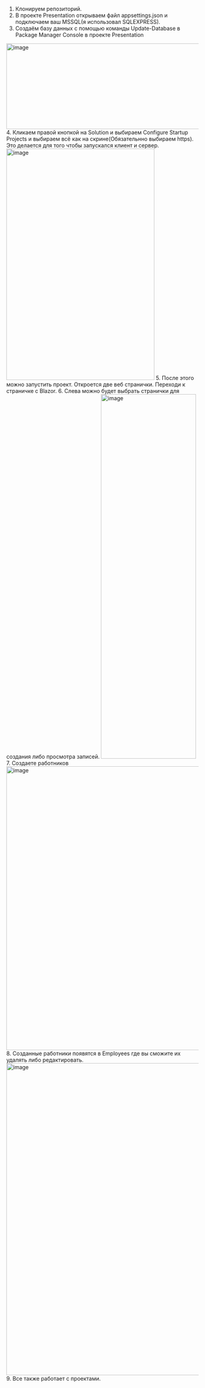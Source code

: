 1. Клонируем репозиторий.
2. В проекте Presentation открываем файл appsettings.json и подключаем ваш MSSQL(я использовал SQLEXPRESS).
3. Создаём базу данных c помощью команды Update-Database в Package Manager Console в проекте Presentation
<img width="1531" height="224" alt="image" src="https://github.com/user-attachments/assets/78a6cab5-a577-4d8f-ae16-e81ac6950162" />
4. Кликаем правой кнопкой на Solution и выбираем Configure Startup Projects и выбираем всё как на скрине(Обязательнно выбираем https). Это делается для того чтобы запускался клиент и сервер.
<img width="388" height="605" alt="image" src="https://github.com/user-attachments/assets/e478e1d1-a0a9-4ca0-bd6f-b5d8c8a3f80d" />
5. После этого можно запустить проект. Откроется две веб странички. Переходи к страничке с Blazor.
6. Слева можно будет выбрать странички для создания либо просмотра записей.
<img width="249" height="953" alt="image" src="https://github.com/user-attachments/assets/2e2f59ed-aa3a-489d-a196-84e12e16d056" />
7. Создаете работников
<img width="1668" height="742" alt="image" src="https://github.com/user-attachments/assets/42fd7b2a-b81a-479d-9b94-850ce2270eec" />
8. Созданные работники появятся в Employees где вы сможите их удалять либо редактировать.
<img width="1663" height="816" alt="image" src="https://github.com/user-attachments/assets/ecb7bb6b-ae3f-49a7-b615-a590b9f7c8e1" />
9. Все также работает с проектами.


